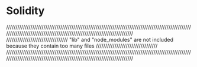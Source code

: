 # Solidity


///////////////////////////////////////////////////////////////////////////////////////////////////////////////////////////////////////////////////////////////////////
/////////////////////////////////            "lib" and "node_modules" are not included because they contain too many files            /////////////////////////////////
///////////////////////////////////////////////////////////////////////////////////////////////////////////////////////////////////////////////////////////////////////
